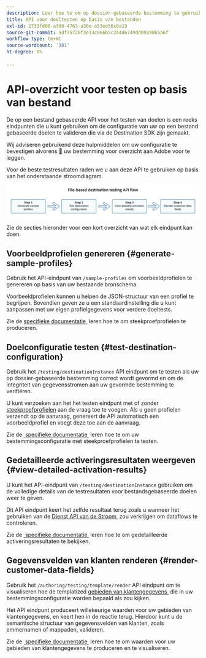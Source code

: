 ```yaml
---
description: Leer hoe te om op dossier-gebaseerde bestemming te gebruiken testend API om de configuratie van uw op dossier-gebaseerde bestemmingen te bevestigen die door de Destination SDK worden gebouwd.
title: API voor doeltesten op basis van bestanden
exl-id: 2733fd00-af08-4763-a30e-a53ee56c0a19
source-git-commit: adf75720f3e13c066b5c244d6749dd0939865a6f
workflow-type: tm+mt
source-wordcount: '381'
ht-degree: 0%

---
```



# API-overzicht voor testen op basis van bestand

De op een bestand gebaseerde API voor het testen van doelen is een reeks eindpunten die u kunt gebruiken om de configuratie van uw op een bestand gebaseerde doelen te valideren die via de Destination SDK zijn gemaakt.

Wij adviseren gebruikend deze hulpmiddelen om uw configuratie te bevestigen alvorens [&#128279;](../../guides/submit-destination.md) uw bestemming voor overzicht aan Adobe voor te leggen.

Voor de beste testresultaten raden we u aan deze API te gebruiken op basis van het onderstaande stroomdiagram.

![&#x200B; Diagram die de geadviseerde stroom van het bestemmingstesten tonen &#x200B;](../../assets/testing-api/batch-destinations/file-based-testing-flow.png)

Zie de secties hieronder voor een kort overzicht van wat elk eindpunt kan doen.

## Voorbeeldprofielen genereren {#generate-sample-profiles}

Gebruik het API-eindpunt van `/sample-profiles` om voorbeeldprofielen te genereren op basis van uw bestaande bronschema.

Voorbeeldprofielen kunnen u helpen de JSON-structuur van een profiel te begrijpen. Bovendien geven ze u een standaardinstelling die u kunt aanpassen met uw eigen profielgegevens voor verdere doeltests.

Zie de [&#x200B; specifieke documentatie &#x200B;](file-based-sample-profile-generation-api.md) leren hoe te om steekproefprofielen te produceren.

## Doelconfiguratie testen {#test-destination-configuration}

Gebruik het `/testing/destinationInstance` API eindpunt om te testen als uw op dossier-gebaseerde bestemming correct wordt gevormd en om de integriteit van gegevensstromen aan uw gevormde bestemming te verifiëren.

U kunt verzoeken aan het het testen eindpunt met of zonder [&#x200B; steekproefprofielen &#x200B;](file-based-sample-profile-generation-api.md) aan de vraag toe te voegen. Als u geen profielen verzendt op de aanvraag, genereert de API automatisch een voorbeeldprofiel en voegt deze toe aan de aanvraag.

Zie de [&#x200B; specifieke documentatie &#x200B;](file-based-destination-testing-api.md) leren hoe te om uw bestemmingsconfiguratie met steekproefprofielen te testen.

## Gedetailleerde activeringsresultaten weergeven {#view-detailed-activation-results}

U kunt het API-eindpunt van `/testing/destinationInstance` gebruiken om de volledige details van de testresultaten voor bestandsgebaseerde doelen weer te geven.

Dit API eindpunt keert het zelfde resultaat terug zoals u wanneer het gebruiken van de [&#x200B; Dienst API van de Stroom &#x200B;](../../../api/update-destination-dataflows.md) zou verkrijgen om dataflows te controleren.

Zie de [&#x200B; specifieke documentatie &#x200B;](file-based-destination-results-api.md) leren hoe te om gedetailleerde activeringsresultaten te bekijken.

## Gegevensvelden van klanten renderen {#render-customer-data-fields}

Gebruik het `/authoring/testing/template/render` API eindpunt om te visualiseren hoe de templatized [&#x200B; gebieden van klantengegevens &#x200B;](../../functionality/destination-configuration/customer-data-fields.md) die in uw bestemmingsconfiguratie worden bepaald als zou kijken.

Het API eindpunt produceert willekeurige waarden voor uw gebieden van klantengegevens, en keert hen in de reactie terug. Hierdoor kunt u de semantische structuur van gegevensvelden van klanten, zoals emmernamen of mappaden, valideren.

Zie de [&#x200B; specifieke documentatie &#x200B;](file-based-render-template-api.md) leren hoe te om waarden voor uw gebieden van klantengegevens te produceren en te visualiseren.
